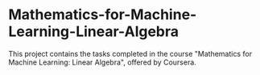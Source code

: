 # Mathematics-for-Machine-Learning-Linear-Algebra
This project contains the tasks completed in the course "Mathematics for Machine Learning: Linear Algebra", offered by Coursera.


